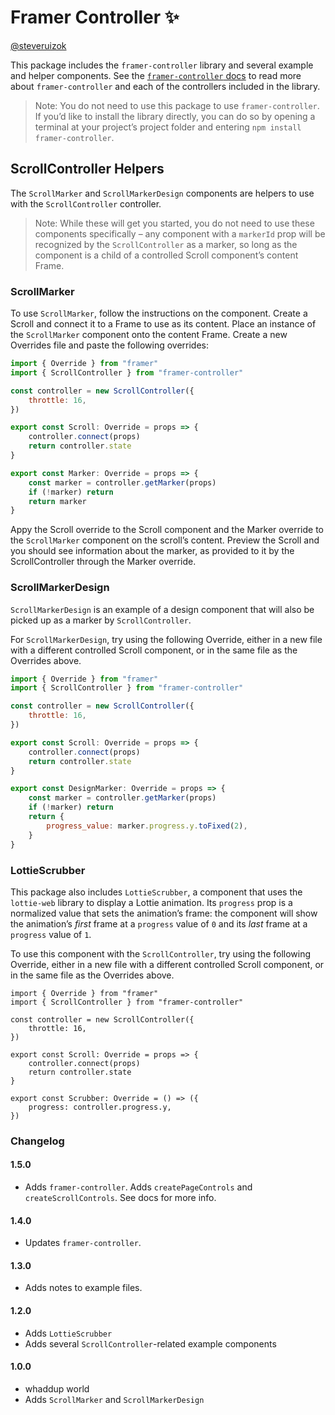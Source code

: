# Framer Controller ✨

[@steveruizok](https://twitter.com/steveruizok)

This package includes the `framer-controller` library and several example and helper components. See the [`framer-controller` docs](https://framer-controller.netlify.com) to read more about `framer-controller` and each of the controllers included in the library.

> Note: You do not need to use this package to use `framer-controller`. If you’d like to install the library directly, you can do so by opening a terminal at your project’s project folder and entering `npm install framer-controller`.

## ScrollController Helpers

The `ScrollMarker` and `ScrollMarkerDesign` components are helpers to use with the `ScrollController` controller. 

> Note: While these will get you started, you do not need to use these components specifically – any component with a `markerId` prop will be recognized by the `ScrollController` as a marker, so long as the component is a child of a controlled Scroll component’s content Frame.

### ScrollMarker
To use `ScrollMarker`, follow the instructions on the component. Create a Scroll  and connect it to a Frame to use as its content. Place an instance of the `ScrollMarker` component onto the content Frame. Create a new Overrides file and paste the following overrides:

```jsx
import { Override } from "framer"
import { ScrollController } from "framer-controller"

const controller = new ScrollController({
	throttle: 16,
})

export const Scroll: Override = props => {
	controller.connect(props)
	return controller.state
}

export const Marker: Override = props => {
	const marker = controller.getMarker(props)
	if (!marker) return
	return marker
}
```

Appy the Scroll override to the Scroll component and the Marker override to the `ScrollMarker` component on  the scroll’s content. Preview the Scroll and you should see information about the marker, as provided to it by the ScrollController through the Marker override.

### ScrollMarkerDesign

`ScrollMarkerDesign` is an example of a design component that will also be picked up as a marker by `ScrollController`.

For `ScrollMarkerDesign`, try using the following Override, either in a new file with a different controlled Scroll component, or in the same file as the Overrides above.

```jsx
import { Override } from "framer"
import { ScrollController } from "framer-controller"

const controller = new ScrollController({
	throttle: 16,
})

export const Scroll: Override = props => {
	controller.connect(props)
	return controller.state
}

export const DesignMarker: Override = props => {
	const marker = controller.getMarker(props)
	if (!marker) return
	return {
		progress_value: marker.progress.y.toFixed(2),
	}
}
```

### LottieScrubber

This package also includes `LottieScrubber`, a component that uses the `lottie-web` library to display a Lottie animation. Its `progress` prop is a normalized value that sets the animation’s frame: the component will show the animation’s _first_ frame at a `progress` value of `0`  and its _last_ frame at a `progress` value of `1`.

To use this component with the `ScrollController`, try using the following Override, either in a new file with a different controlled Scroll component, or in the same file as the Overrides above.

```tsx
import { Override } from "framer"
import { ScrollController } from "framer-controller"

const controller = new ScrollController({
	throttle: 16,
})

export const Scroll: Override = props => {
	controller.connect(props)
	return controller.state
}

export const Scrubber: Override = () => ({
	progress: controller.progress.y,
})
```

### Changelog

#### 1.5.0

- Adds `framer-controller`. Adds `createPageControls` and `createScrollControls`. See docs for more info.

#### 1.4.0

- Updates `framer-controller`.

#### 1.3.0

- Adds notes to example files.

#### 1.2.0

- Adds `LottieScrubber`
- Adds several `ScrollController`-related example components

#### 1.0.0

- whaddup world
- Adds `ScrollMarker` and `ScrollMarkerDesign`
